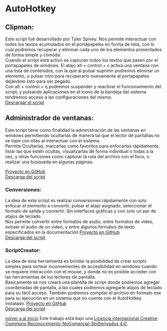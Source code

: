 ﻿# AutoHotkey

## Clipman:
Este script fué desarrollado por Tyler Spivey. Nos permite interactuar con todos los textos acumulados en el portapapeles en forma de lista, con lo cual podremos recuperar y eliminar cada uno de los elementos presentados de forma simple y cómoda.  
Cuando el script está activo se capturan todos los textos que pasen por el portapapeles de windows. El atajo alt + control + c activa una ventana con una lista de contenidos, con la que al pulsar suprimir podremos eliminar un elemento, o pulsar intro para recuperarlo nuevamente al portapapeles dejándolo listo para ser pegado.  
Con alt + control + q podremos suspender y reactivar el funcionamiento del script, y pulsando aplicaciones en el ícono de la bandeja del sistema tendremos acceso a las configuraciones del mismo.  
[Descargar el script](ahk/clipman.rar)  

## Administrador de ventanas:

Este script tiene como finalidad la administración de las ventanas en windows permitiendo ocultarlas de manera tal que el lector de pantallas no se tope con ellas al interactuar con el sistema.  
Permite Ocultarlas, marcarlas como favoritos para enfocarlas rápidamente, listar las que estén ocultas, visualizarlas de forma individual o todas a la vez, y otras funciones como capturar la ruta del archivo con el foco, o realizar una búsqueda en algunas páginas.

[Proyecto en GitHub](https://github.com/GerardKessler/AdministradorDeVentanas)  
[Descarga del script](https://github.com/GerardKessler/AdministradorDeVentanas/releases/download/0.2/AdministradorDeVentanas-0.2-pass.reaper.rar)  

### Conversiones:
La idea de este script es realizar conversiones rápidamente con solo enfocar el elemento a convertir, pulsar el atajo asignado, seleccionar el formato de salida y convertir. Sin interfaces gráficas y con solo un par de atajos de teclado.  
Nos permite convertir entre formatos de audio, entre formatos de video, extraer el audio de un video, y entre algunos formatos de texto especificados en la documentación
[Proyecto en GitHub](https://github.com/GerardKessler/conversiones)  
[Descarga del script](https://github.com/GerardKessler/conversiones/releases/download/1.0/Conversiones-1.0.rar)  

### ScriptCreator:
La idea de esta herramienta es brindar la posibilidad de crear scripts simples para sortear inconvenientes de accesibilidad en windows cuando se requiere interacción con el mouse, y donde no es posible acceder con las herramientas de los lectores de pantalla.  
Básicamente se nos creará una plantilla de script donde podremos agregar coordenadas de pantalla, a las cuales podremos agregarle atajos de teclado para su fácil acceso. También podremos compilar el archivo en formato exe para su ejecución en un sistema que no cuente con el AutoHotkey instalado.
[Proyecto en GitHub](https://github.com/GerardKessler/ScriptCreator)  
[Descarga del script](https://github.com/GerardKessler/ScriptCreator/releases/download/0.2/ScriptCreator-0.2-pass-reaper.rar)  

[volver a al inicio](index.md)
Este trabajo está bajo una [Licencia internacional Creative Commons Reconocimiento-NoComercial-SinDerivados 4.0.](https://creativecommons.org/licenses/by-nc-nd/4.0/deed.es)